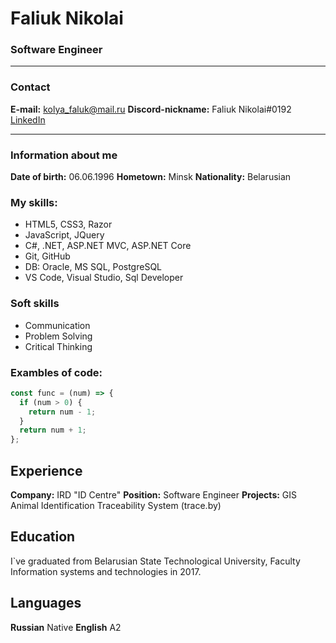 # Faliuk Nikolai
### Software Engineer

---

### Contact

**E-mail:** kolya_faluk@mail.ru
**Discord-nickname:** Faliuk Nikolai#0192
[LinkedIn](https://www.linkedin.com/in/nikolai-faliuk-2679281b2/)

---

### Information about me
**Date of birth:** 06.06.1996
**Hometown:** Minsk
**Nationality:** Belarusian

### My skills:

- HTML5, CSS3, Razor
- JavaScript, JQuery
- C#, .NET, ASP.NET MVC, ASP.NET Core
- Git, GitHub
- DB: Oracle, MS SQL, PostgreSQL
- VS Code, Visual Studio, Sql Developer

### Soft skills

- Communication
- Problem Solving
- Critical Thinking

### Exambles of code:

```javascript
const func = (num) => {
  if (num > 0) {
    return num - 1;
  }
  return num + 1;
};
```

## Experience
**Company:** IRD "ID Centre"
**Position:** Software Engineer
**Projects:** GIS Animal Identification Traceability System (trace.by)

## Education
I`ve graduated from Belarusian State Technological University, Faculty Information systems and technologies in 2017.

## Languages
**Russian** Native
**English** A2
